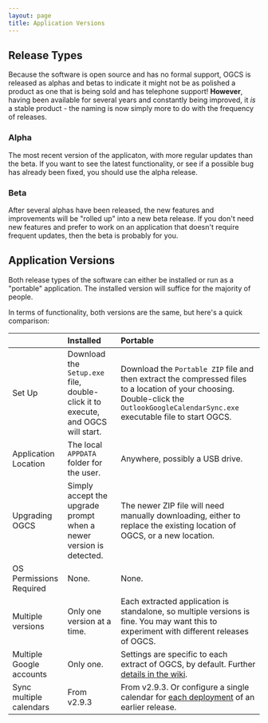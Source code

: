 ```yaml
---
layout: page
title: Application Versions
---
```


## Release Types

Because the software is open source and has no formal support, OGCS is released as alphas and betas to indicate it might not be as polished a product as one that is being sold and has telephone support! __However__, having been available for several years and constantly being improved, it _is_ a stable product - the naming is now simply more to do with the frequency of releases.

### Alpha
The most recent version of the applicaton, with more regular updates than the beta. If you want to see the latest functionality, or see if a possible bug has already been fixed, you should use the alpha release.

### Beta
After several alphas have been released, the new features and improvements will be "rolled up" into a new beta release. If you don't need new features and prefer to work on an application that doesn't require frequent updates, then the beta is probably for you.

## Application Versions

Both release types of the software can either be installed or run as a "portable" application. The installed version will suffice for the majority of people. 

In terms of functionality, both versions are the same, but here's a quick comparison:


|  | Installed | Portable |
| :--- | :--- | :--- |
| Set Up | Download the `Setup.exe` file, double-click it to execute, and OGCS will start. | Download the `Portable ZIP` file and then extract the compressed files to a location of your choosing. Double-click the `OutlookGoogleCalendarSync.exe` executable file to start OGCS. |
| Application Location | The local `APPDATA` folder for the user. | Anywhere, possibly a USB drive. |
| Upgrading OGCS | Simply accept the upgrade prompt when a newer version is detected. | The newer ZIP file will need manually downloading, either to replace the existing location of OGCS, or a new location. |
| OS Permissions Required | None. | None. |
| Multiple versions | Only one version at a time. | Each extracted application is standalone, so multiple versions is fine. You may want this to experiment with different releases of OGCS. |
| Multiple Google accounts | Only one. | Settings are specific to each extract of OGCS, by default. Further [details in the wiki](https://github.com/phw198/OutlookGoogleCalendarSync/wiki/Running-Multiple-Instances-of-OGCS). |
| Sync multiple calendars | From v2.9.3 | From v2.9.3. Or configure a single calendar for [each deployment](https://github.com/phw198/OutlookGoogleCalendarSync/wiki/Running-Multiple-Instances-of-OGCS) of an earlier release. |
